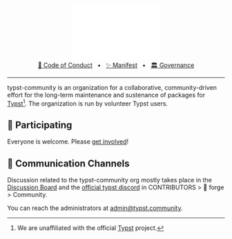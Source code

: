 <div align="center">
  <picture>
     <source media="(prefers-color-scheme: dark)" srcset="https://github.com/typst-community/org/blob/main/design/typst-community.dark.svg">
     <source media="(prefers-color-scheme: light)" srcset="https://github.com/typst-community/org/blob/main/design/typst-community.light.svg">
     <img alt="typst community" src="https://github.com/typst-community/org/blob/main/design/typst-community.dark.svg" width="200" height="125">
    </picture>
    <div>
      <a href="https://github.com/typst-community/.github/blob/main/CODE_OF_CONDUCT.md">📖 Code of Conduct</a>
      <span>&nbsp;&nbsp;•&nbsp;&nbsp;</span>
      <a href="https://github.com/typst-community/org">✨ Manifest</a>      
      <span>&nbsp;&nbsp;•&nbsp;&nbsp;</span>
      <a href="https://github.com/typst-community/org/blob/main/GOVERNANCE.md">🏛️ Governance</a>
      <br />
    </div>
</div>

<hr/>

typst-community is an organization for a collaborative, community-driven effort for the long-term maintenance and sustenance of packages for [Typst](https://typst.app/)[^1]. The organization is run by volunteer Typst users.

## 🤝 Participating
Everyone is welcome. Please [get involved](https://github.com/typst-community/org/blob/main/CONTRIBUTING.md)!

## 💬 Communication Channels
Discussion related to the typst-community org mostly takes place in the [Discussion Board](https://github.com/orgs/typst-community/discussions) and the [official typst discord](https://discord.gg/y4Fhb6mvDa) in CONTRIBUTORS > 💬 forge > Community.

You can reach the administrators at <a href="mailto:admin@typst.community">admin@typst.community</a>.

[^1]: We are unaffiliated with the official [Typst](https://typst.app) project.
